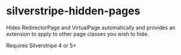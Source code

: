 # silverstripe-hidden-pages

Hides RedirectorPage and VirtualPage automatically and provides an extension to apply to other page classes you wish to hide.

Requires Silverstripe 4 or 5+
